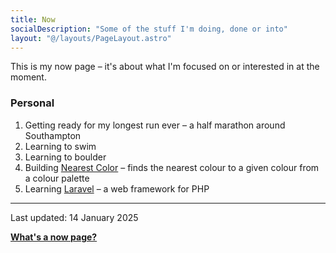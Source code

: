 ```yaml
---
title: Now
socialDescription: "Some of the stuff I'm doing, done or into"
layout: "@/layouts/PageLayout.astro"
---
```


This is my now page – it's about what I'm focused on or interested in at the moment.

### Personal

1. Getting ready for my longest run ever – a half marathon around Southampton
2. Learning to swim
3. Learning to boulder
4. Building [Nearest Color](https://nearest-color.com) – finds the nearest colour to a given colour from a colour palette
5. Learning [Laravel](https://laravel.com) – a web framework for PHP

---

Last updated: 14 January 2025

[**What's a now page?**](https://nownownow.com/about)
